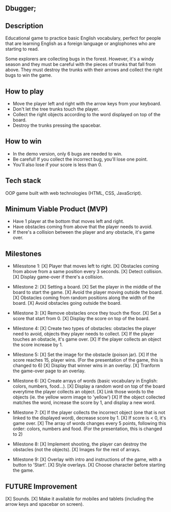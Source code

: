 ## Dbugger;

## Description

Educational game to practice basic English vocabulary, perfect for people that are learning English as a foreign language or anglophones who are starting to read.

Some explorers are collecting bugs in the forest. However, it's a windy season and they must be careful with the pieces of trunks that fall from above. They must destroy the trunks with their arrows and collect the right bugs to win the game.

## How to play

- Move the player left and right with the arrow keys from your keyboard.
- Don't let the tree trunks touch the player.
- Collect the right objects according to the word displayed on top of the board.
- Destroy the trunks pressing the spacebar.

## How to win

- In the demo version, only 6 bugs are needed to win.
- Be careful! If you collect the incorrect bug, you'll lose one point.
- You'll also lose if your score is less than 0.

## Tech stack

OOP game built with web technologies (HTML, CSS, JavaScript).

## Minimum Viable Product (MVP)

- Have 1 player at the bottom that moves left and right.
- Have obstacles coming from above that the player needs to avoid.
- If there's a collision between the player and any obstacle, it's game over.

## Milestones

- Milesstone 1:
  [X] Player that moves left to right.
  [X] Obstacles coming from above from a same position every 3 seconds.
  [X] Detect collision.
  [X] Display game-over if there's a collision.

- Milestone 2:
  [X] Setting a board.
  [X] Set the player in the middle of the board to start the game.
  [X] Avoid the player moving outside the board.
  [X] Obstacles coming from random positions along the width of the board.
  [X] Avoid obstacles going outside the board.

- Milestone 3:
  [X] Remove obstacles once they touch the floor.
  [X] Set a score that start from 0.
  [X] Display the score on top of the board.

- Milestone 4:
  [X] Create two types of obstacles: obstacles the player need to avoid, objects they player needs to collect.
  [X] If the player touches an obstacle, it's game over.
  [X] If the player collects an object the score increase by 1.

- Milestone 5:
  [X] Set the image for the obstacle (poison jar).
  [X] If the score reaches 15, player wins. (For the presentation of the game, this is changed to 6)
  [X] Display that winner wins in an overlay.
  [X] Tranform the game-over page to an overlay.

- Milestone 6:
  [X] Create arrays of words (basic vocabulary in English: colors, numbers, food...).
  [X] Display a random word on top of the board everytime the player collects an object.
  [X] Link those words to the objects (ie. the yellow worm image to 'yellow')
  [X] If the object collected matches the word, increase the score by 1, and display a new word.

- Milestone 7:
  [X] If the player collects the incorrect object (one that is not linked to the displayed word), decrease score by 1.
  [X] If score is < 0, it's game over.
  [X] The array of words changes every 5 points, following this order: colors, numbers and food. (For the presentation, this is changed to 2)

- Milestone 8:
  [X] Implement shooting, the player can destroy the obstacles (not the objects).
  [X] Images for the rest of arrays.

- Milestone 9:
  [X] Overlay with intro and instructions of the game, with a button to 'Start'.
  [X] Style overlays.
  [X] Choose character before starting the game.

## FUTURE Improvement

[X] Sounds.
[X] Make it available for mobiles and tablets (including the arrow keys and spacebar on screen).
